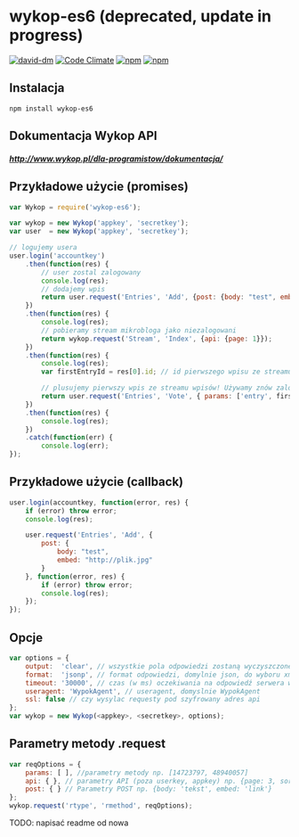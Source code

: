 # wykop-es6 (deprecated, update in progress) 
[![david-dm](https://david-dm.org/bnt44/wykop-es6.svg)](https://david-dm.org/bnt44/wykop-es6)
[![Code Climate](https://codeclimate.com/github/bnt44/wykop-es6/badges/gpa.svg)](https://codeclimate.com/github/bnt44/wykop-es6)
[![npm](https://img.shields.io/npm/v/wykop-es6.svg)](https://www.npmjs.com/package/wykop-es6)
[![npm](https://img.shields.io/npm/l/wykop-es6.svg)](https://www.npmjs.com/package/wykop-es6)

## Instalacja
```
npm install wykop-es6
```
## Dokumentacja Wykop API
##### http://www.wykop.pl/dla-programistow/dokumentacja/

## Przykładowe użycie (promises)

```javascript
var Wykop = require('wykop-es6');

var wykop = new Wykop('appkey', 'secretkey');
var user  = new Wykop('appkey', 'secretkey');

// logujemy usera
user.login('accountkey')
	.then(function(res) {
		// user zostal zalogowany
		console.log(res);
		// dodajemy wpis
		return user.request('Entries', 'Add', {post: {body: "test", embed: "http://plik.jpg"}});
	})
	.then(function(res) {
		console.log(res);
		// pobieramy stream mikrobloga jako niezalogowani
		return wykop.request('Stream', 'Index', {api: {page: 1}});
	})
	.then(function(res) {
		console.log(res);
		var firstEntryId = res[0].id; // id pierwszego wpisu ze streamu

		// plusujemy pierwszy wpis ze streamu wpisów! Używamy znów zalogowanej instancji klasy Wykop - user
		return user.request('Entries', 'Vote', { params: ['entry', firstEntryId] });
	})
	.then(function(res) {
		console.log(res);
	})
	.catch(function(err) {
		console.log(err);
});
```
## Przykładowe użycie (callback)
```javascript
user.login(accountkey, function(error, res) {
	if (error) throw error;
	console.log(res);

	user.request('Entries', 'Add', {
		post: {
			body: "test",
			embed: "http://plik.jpg"
		}
	}, function(error, res) {
		if (error) throw error;
		console.log(res);
	});
});
```

## Opcje
```javascript
var options = {
	output:  'clear', // wszystkie pola odpowiedzi zostaną wyczyszczone z kodu HTML.
	format:  'jsonp', // format odpowiedzi, domylnie json, do wyboru xml lub jsonp
	timeout: '30000', // czas (w ms) oczekiwania na odpowiedź serwera wykopu, domyślnie 30000ms (30 sekund)
	useragent: 'WypokAgent', // useragent, domyslnie WypokAgent
	ssl: false // czy wysylac requesty pod szyfrowany adres api
};
var wykop = new Wykop(<appkey>, <secretkey>, options);
```

## Parametry metody .request
```javascript
var reqOptions = {
	params: [ ], //parametry metody np. [14723797, 48940057]
	api: { }, // parametry API (poza userkey, appkey) np. {page: 3, sort: 'votes'}
	post: { } // Parametry POST np. {body: 'tekst', embed: 'link'}
};
wykop.request('rtype', 'rmethod', reqOptions);
```
TODO: napisać readme od nowa
